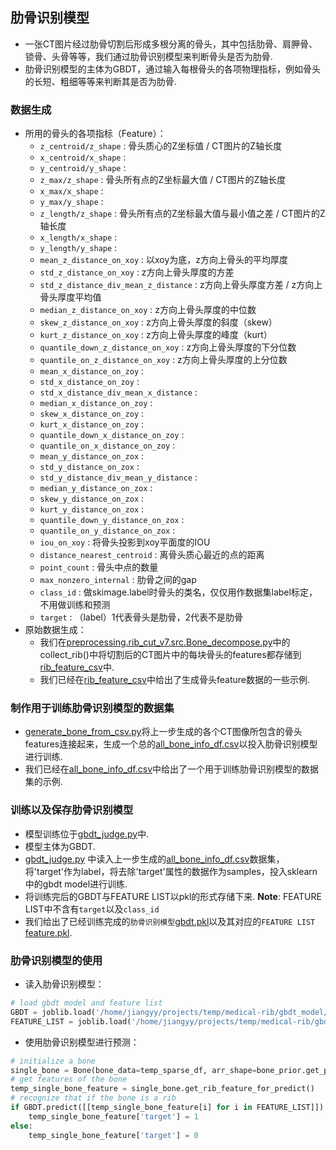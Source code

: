 ## 肋骨识别模型
- 一张CT图片经过肋骨切割后形成多根分离的骨头，其中包括肋骨、肩胛骨、锁骨、头骨等等，我们通过肋骨识别模型来判断骨头是否为肋骨.
- 肋骨识别模型的主体为GBDT，通过输入每根骨头的各项物理指标，例如骨头的长短、粗细等等来判断其是否为肋骨.
### 数据生成
- 所用的骨头的各项指标（Feature）：
  - `z_centroid/z_shape` : 骨头质心的Z坐标值 / CT图片的Z轴长度
  - `x_centroid/x_shape` :
  - `y_centroid/y_shape` :
  - `z_max/z_shape` : 骨头所有点的Z坐标最大值 / CT图片的Z轴长度
  - `x_max/x_shape` :
  - `y_max/y_shape` : 
  - `z_length/z_shape` : 骨头所有点的Z坐标最大值与最小值之差 / CT图片的Z轴长度
  - `x_length/x_shape` :
  - `y_length/y_shape` :
  - `mean_z_distance_on_xoy` : 以xoy为底，z方向上骨头的平均厚度
  - `std_z_distance_on_xoy` : z方向上骨头厚度的方差
  - `std_z_distance_div_mean_z_distance` : z方向上骨头厚度方差 / z方向上骨头厚度平均值
  - `median_z_distance_on_xoy` : z方向上骨头厚度的中位数
  - `skew_z_distance_on_xoy` : z方向上骨头厚度的斜度（skew）
  - `kurt_z_distance_on_xoy` : z方向上骨头厚度的峰度（kurt）
  - `quantile_down_z_distance_on_xoy` : z方向上骨头厚度的下分位数
  - `quantile_on_z_distance_on_xoy` : z方向上骨头厚度的上分位数
  - `mean_x_distance_on_zoy` : 
  - `std_x_distance_on_zoy` : 
  - `std_x_distance_div_mean_x_distance` : 
  - `median_x_distance_on_zoy` : 
  - `skew_x_distance_on_zoy` : 
  - `kurt_x_distance_on_zoy` : 
  - `quantile_down_x_distance_on_zoy` : 
  - `quantile_on_x_distance_on_zoy` : 
  - `mean_y_distance_on_zox` : 
  - `std_y_distance_on_zox` : 
  - `std_y_distance_div_mean_y_distance` : 
  - `median_y_distance_on_zox` : 
  - `skew_y_distance_on_zox` : 
  - `kurt_y_distance_on_zox` : 
  - `quantile_down_y_distance_on_zox` : 
  - `quantile_on_y_distance_on_zox` : 
  - `iou_on_xoy` : 将骨头投影到xoy平面度的IOU
  - `distance_nearest_centroid` : 离骨头质心最近的点的距离
  - `point_count` : 骨头中点的数量
  - `max_nonzero_internal` : 肋骨之间的gap
  - `class_id` : 做skimage.label时骨头的类名，仅仅用作数据集label标定，不用做训练和预测
  - `target` : （label）1代表骨头是肋骨，2代表不是肋骨
- 原始数据生成：
  - 我们在[preprocessing.rib_cut_v7.src.Bone_decompose.py](https://github.com/jiangyy5318/medical-rib/blob/master/preprocessing/rib_cut_v7/src/Bone_decompose.py)中的collect_rib()中将切割后的CT图片中的每块骨头的features都存储到[rib_feature_csv](https://github.com/jiangyy5318/medical-rib/tree/master/preprocessing/Rib_Recognition_Model/rib_feature_csv)中.
  - 我们已经在[rib_feature_csv](https://github.com/jiangyy5318/medical-rib/tree/master/preprocessing/Rib_Recognition_Model/rib_feature_csv)中给出了生成骨头feature数据的一些示例.
### 制作用于训练肋骨识别模型的数据集
- [generate_bone_from_csv.py](https://github.com/jiangyy5318/medical-rib/blob/master/preprocessing/Rib_Recognition_Model/generate_bone_info_csv.py)将上一步生成的各个CT图像所包含的骨头features连接起来，生成一个总的[all_bone_info_df.csv](https://github.com/jiangyy5318/medical-rib/blob/master/preprocessing/Rib_Recognition_Model/all_bone_info_df.csv)以投入肋骨识别模型进行训练.
- 我们已经在[all_bone_info_df.csv](https://github.com/jiangyy5318/medical-rib/blob/master/preprocessing/Rib_Recognition_Model/all_bone_info_df.csv)中给出了一个用于训练肋骨识别模型的数据集的示例.
### 训练以及保存肋骨识别模型
- 模型训练位于[gbdt_judge.py](https://github.com/jiangyy5318/medical-rib/blob/master/preprocessing/Rib_Recognition_Model/gbdt_judge_rib.py)中.
- 模型主体为GBDT.
- [gbdt_judge.py](https://github.com/jiangyy5318/medical-rib/blob/master/preprocessing/Rib_Recognition_Model/gbdt_judge_rib.py) 中读入上一步生成的[all_bone_info_df.csv](https://github.com/jiangyy5318/medical-rib/blob/master/preprocessing/Rib_Recognition_Model/all_bone_info_df.csv)数据集，将'target'作为label，将去除'target'属性的数据作为samples，投入sklearn中的gbdt model进行训练.
- 将训练完后的GBDT与FEATURE LIST以pkl的形式存储下来.
**Note**: FEATURE LIST中不含有`target`以及`class_id`
- 我们给出了已经训练完成的`肋骨识别模型`[gbdt.pkl](https://github.com/jiangyy5318/medical-rib/blob/master/preprocessing/Rib_Recognition_Model/gbdt.pkl)以及其对应的`FEATURE LIST` [feature.pkl](https://github.com/jiangyy5318/medical-rib/blob/master/preprocessing/Rib_Recognition_Model/feature.pkl).
### 肋骨识别模型的使用
- 读入肋骨识别模型：
```python
# load gbdt model and feature list
GBDT = joblib.load('/home/jiangyy/projects/temp/medical-rib/gbdt_model/gbdt.pkl')
FEATURE_LIST = joblib.load('/home/jiangyy/projects/temp/medical-rib/gbdt_model/feature.pkl')
```
- 使用肋骨识别模型进行预测：
```python
# initialize a bone
single_bone = Bone(bone_data=temp_sparse_df, arr_shape=bone_prior.get_prior_shape(), spine_width=100, prior_zoy_center_y_axis_line_df=bone_prior.get_zoy_symmetric_y_axis_line_df())
# get features of the bone
temp_single_bone_feature = single_bone.get_rib_feature_for_predict()
# recognize that if the bone is a rib
if GBDT.predict([[temp_single_bone_feature[i] for i in FEATURE_LIST]]):
    temp_single_bone_feature['target'] = 1
else:
    temp_single_bone_feature['target'] = 0
```
